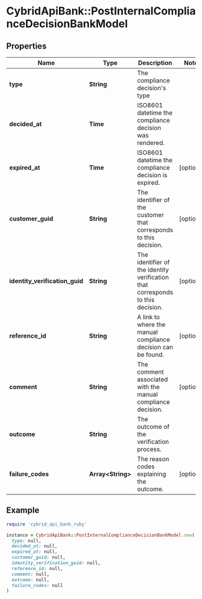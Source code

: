 # CybridApiBank::PostInternalComplianceDecisionBankModel

## Properties

| Name | Type | Description | Notes |
| ---- | ---- | ----------- | ----- |
| **type** | **String** | The compliance decision&#39;s type |  |
| **decided_at** | **Time** | ISO8601 datetime the compliance decision was rendered. |  |
| **expired_at** | **Time** | ISO8601 datetime the compliance decision is expired. | [optional] |
| **customer_guid** | **String** | The identifier of the customer that corresponds to this decision. | [optional] |
| **identity_verification_guid** | **String** | The identifier of the identity verification that corresponds to this decision. | [optional] |
| **reference_id** | **String** | A link to where the manual compliance decision can be found. | [optional] |
| **comment** | **String** | The comment associated with the manual compliance decision. | [optional] |
| **outcome** | **String** | The outcome of the verification process. |  |
| **failure_codes** | **Array&lt;String&gt;** | The reason codes explaining the outcome. | [optional] |

## Example

```ruby
require 'cybrid_api_bank_ruby'

instance = CybridApiBank::PostInternalComplianceDecisionBankModel.new(
  type: null,
  decided_at: null,
  expired_at: null,
  customer_guid: null,
  identity_verification_guid: null,
  reference_id: null,
  comment: null,
  outcome: null,
  failure_codes: null
)
```

